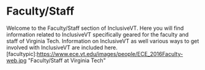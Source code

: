 # Faculty/Staff

Welcome to the Faculty/Staff section of InclusiveVT. Here you will find information related to InclusiveVT specifically geared for the faculty and staff of Virginia Tech. Information on InclusiveVT as well various ways to get involved with InclusiveVT are included here.
[facultypic]:https://www.ece.vt.edu/images/people/ECE_2016Faculty-web.jpg "Faculty/Staff at Virginia Tech"
